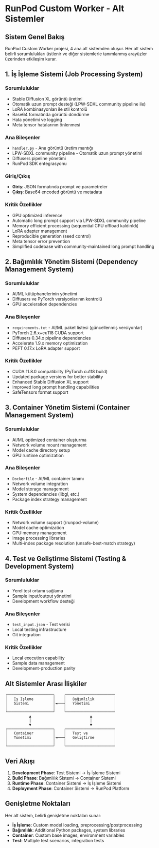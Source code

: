 # RunPod Custom Worker - Alt Sistemler

## Sistem Genel Bakış

RunPod Custom Worker projesi, 4 ana alt sistemden oluşur. Her alt sistem belirli sorumlulukları üstlenir ve diğer sistemlerle tanımlanmış arayüzler üzerinden etkileşim kurar.

## 1. İş İşleme Sistemi (Job Processing System)

### Sorumluluklar
- Stable Diffusion XL görüntü üretimi
- Otomatik uzun prompt desteği (LPW-SDXL community pipeline ile)
- LoRA kombinasyonları ile stil kontrolü
- Base64 formatında görüntü döndürme
- Hata yönetimi ve logging
- Meta tensor hatalarının önlenmesi

### Ana Bileşenler
- `handler.py` - Ana görüntü üretim mantığı
- LPW-SDXL community pipeline - Otomatik uzun prompt yönetimi
- Diffusers pipeline yönetimi
- RunPod SDK entegrasyonu

### Giriş/Çıkış
- **Giriş**: JSON formatında prompt ve parametreler
- **Çıkış**: Base64 encoded görüntü ve metadata

### Kritik Özellikler
- GPU optimized inference
- Automatic long prompt support via LPW-SDXL community pipeline
- Memory efficient processing (sequential CPU offload kaldırıldı)
- LoRA adapter management
- Reproducible generation (seed control)
- Meta tensor error prevention
- Simplified codebase with community-maintained long prompt handling

## 2. Bağımlılık Yönetim Sistemi (Dependency Management System)

### Sorumluluklar
- AI/ML kütüphanelerinin yönetimi
- Diffusers ve PyTorch versiyonlarının kontrolü
- GPU acceleration dependencies

### Ana Bileşenler
- `requirements.txt` - AI/ML paket listesi (güncellenmiş versiyonlar)
- PyTorch 2.6.x+cu118 CUDA support
- Diffusers 0.34.x pipeline dependencies
- Accelerate 1.9.x memory optimization
- PEFT 0.17.x LoRA adapter support

### Kritik Özellikler
- CUDA 11.8.0 compatibility (PyTorch cu118 build)
- Updated package versions for better stability
- Enhanced Stable Diffusion XL support
- Improved long prompt handling capabilities
- SafeTensors format support

## 3. Container Yönetim Sistemi (Container Management System)

### Sorumluluklar
- AI/ML optimized container oluşturma
- Network volume mount management
- Model cache directory setup
- GPU runtime optimization

### Ana Bileşenler
- `Dockerfile` - AI/ML container tanımı
- Network volume integration
- Model storage management
- System dependencies (libgl, etc.)
- Package index strategy management

### Kritik Özellikler
- Network volume support (/runpod-volume)
- Model cache optimization
- GPU memory management
- Image processing libraries
- Multi-index package resolution (unsafe-best-match strategy)

## 4. Test ve Geliştirme Sistemi (Testing & Development System)

### Sorumluluklar
- Yerel test ortamı sağlama
- Sample input/output yönetimi
- Development workflow desteği

### Ana Bileşenler
- `test_input.json` - Test verisi
- Local testing infrastructure
- Git integration

### Kritik Özellikler
- Local execution capability
- Sample data management
- Development-production parity

## Alt Sistemler Arası İlişkiler

```
┌─────────────────────┐    ┌──────────────────────┐
│   İş İşleme         │    │   Bağımlılık         │
│   Sistemi           │◄───┤   Yönetimi           │
│                     │    │                      │
└─────────────────────┘    └──────────────────────┘
           ▲                           ▲
           │                           │
           ▼                           ▼
┌─────────────────────┐    ┌──────────────────────┐
│   Container         │    │   Test ve            │
│   Yönetimi          │◄───┤   Geliştirme         │
│                     │    │                      │
└─────────────────────┘    └──────────────────────┘
```

## Veri Akışı

1. **Development Phase**: Test Sistemi → İş İşleme Sistemi
2. **Build Phase**: Bağımlılık Sistemi → Container Sistemi
3. **Runtime Phase**: Container Sistemi → İş İşleme Sistemi
4. **Deployment Phase**: Container Sistemi → RunPod Platform

## Genişletme Noktaları

Her alt sistem, belirli genişletme noktaları sunar:

- **İş İşleme**: Custom model loading, preprocessing/postprocessing
- **Bağımlılık**: Additional Python packages, system libraries
- **Container**: Custom base images, environment variables
- **Test**: Multiple test scenarios, integration tests
